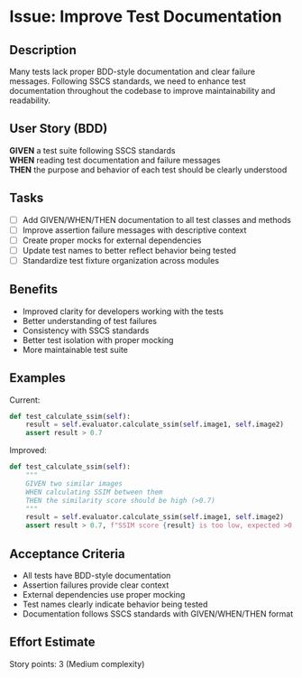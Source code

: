 # Issue: Improve Test Documentation

## Description
Many tests lack proper BDD-style documentation and clear failure messages. Following SSCS standards, we need to enhance test documentation throughout the codebase to improve maintainability and readability.

## User Story (BDD)
**GIVEN** a test suite following SSCS standards  
**WHEN** reading test documentation and failure messages  
**THEN** the purpose and behavior of each test should be clearly understood

## Tasks
- [ ] Add GIVEN/WHEN/THEN documentation to all test classes and methods
- [ ] Improve assertion failure messages with descriptive context
- [ ] Create proper mocks for external dependencies
- [ ] Update test names to better reflect behavior being tested
- [ ] Standardize test fixture organization across modules

## Benefits
- Improved clarity for developers working with the tests
- Better understanding of test failures
- Consistency with SSCS standards
- Better test isolation with proper mocking
- More maintainable test suite

## Examples
Current:
```python
def test_calculate_ssim(self):
    result = self.evaluator.calculate_ssim(self.image1, self.image2)
    assert result > 0.7
```

Improved:
```python
def test_calculate_ssim(self):
    """
    GIVEN two similar images
    WHEN calculating SSIM between them
    THEN the similarity score should be high (>0.7)
    """
    result = self.evaluator.calculate_ssim(self.image1, self.image2)
    assert result > 0.7, f"SSIM score {result} is too low, expected >0.7"
```

## Acceptance Criteria
- All tests have BDD-style documentation
- Assertion failures provide clear context
- External dependencies use proper mocking
- Test names clearly indicate behavior being tested
- Documentation follows SSCS standards with GIVEN/WHEN/THEN format

## Effort Estimate
Story points: 3 (Medium complexity)
